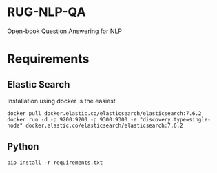 # RUG-NLP-QA
Open-book Question Answering for NLP


# Requirements
## Elastic Search
Installation using docker is the easiest
```
docker pull docker.elastic.co/elasticsearch/elasticsearch:7.6.2
docker run -d -p 9200:9200 -p 9300:9300 -e "discovery.type=single-node" docker.elastic.co/elasticsearch/elasticsearch:7.6.2
```

## Python
```
pip install -r requirements.txt
```
